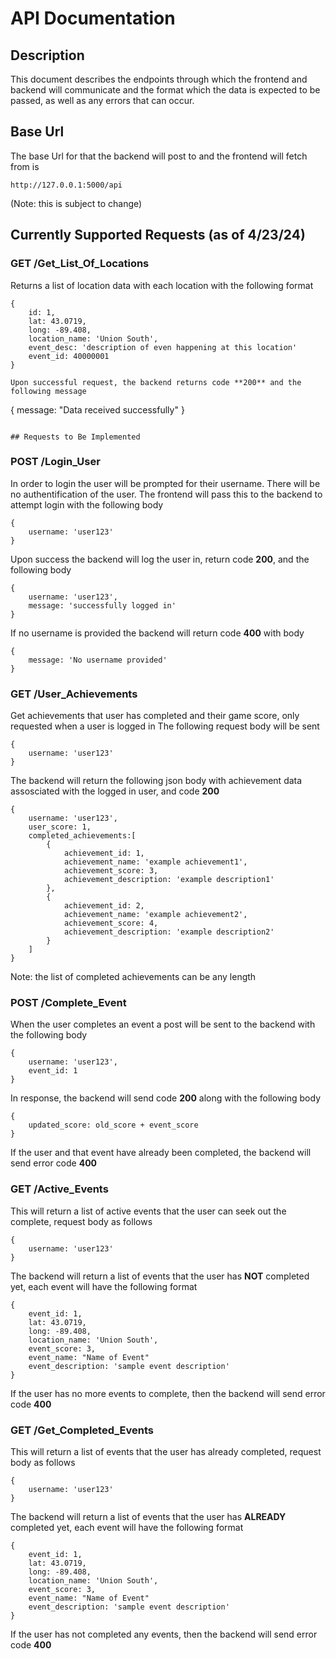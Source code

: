 # API Documentation 

## Description  
This document describes the endpoints through which the frontend and backend will communicate 
and the format which the data is expected to be passed, as well as any errors that can occur.

## Base Url  
The base Url for that the backend will post to and the frontend will fetch from is 

`http://127.0.0.1:5000/api`

(Note: this is subject to change)

## Currently Supported Requests (as of 4/23/24)  

### GET /Get_List_Of_Locations

Returns a list of location data with each location with the following format

```
{
    id: 1,
    lat: 43.0719,
    long: -89.408,
    location_name: 'Union South',
    event_desc: 'description of even happening at this location'
    event_id: 40000001
}
```
```
Upon successful request, the backend returns code **200** and the following message
```
{
    message: "Data received successfully"
}
```

## Requests to Be Implemented  

```
### POST /Login_User

In order to login the user will be prompted for their username. There will be no authentification of the user.
The frontend will pass this to the backend to attempt login with the following body

```
{
    username: 'user123'
}
```

Upon success the backend will log the user in, return code **200**, and the following body

```
{
    username: 'user123',
    message: 'successfully logged in'
}
```

If no username is provided the backend will return code **400** with body

```
{
    message: 'No username provided'
}
```


### GET /User_Achievements

Get achievements that user has completed and their game score, only requested when a user is logged in
The following request body will be sent

```
{
    username: 'user123'
}
```

The backend will return the following json body with achievement data assosciated with the logged in user, and code **200**

```
{
    username: 'user123',
    user_score: 1,
    completed_achievements:[
        {
            achievement_id: 1,
            achievement_name: 'example achievement1',
            achievement_score: 3,
            achievement_description: 'example description1'
        },
        {
            achievement_id: 2,
            achievement_name: 'example achievement2',
            achievement_score: 4,
            achievement_description: 'example description2'
        }
    ]
}
```

Note: the list of completed achievements can be any length

### POST /Complete_Event

When the user completes an event a post will be sent to the backend with the following body  

```
{
    username: 'user123',
    event_id: 1
}
```

In response, the backend will send code **200** along with the following body  

```
{
    updated_score: old_score + event_score
}
```

If the user and that event have already been completed, the backend will send error code **400** 

### GET /Active_Events  

This will return a list of active events that the user can seek out the complete, request body as follows 

```
{
    username: 'user123'
}
```

The backend will return a list of events that the user has **NOT** completed yet, each event will have the following format  

```
{
    event_id: 1,
    lat: 43.0719,
    long: -89.408,
    location_name: 'Union South',
    event_score: 3,
    event_name: "Name of Event"
    event_description: 'sample event description'
}
```

If the user has no more events to complete, then the backend will send error code **400**

### GET /Get_Completed_Events 

This will return a list of events that the user has already completed, request body as follows 

```
{
    username: 'user123'
}
```

The backend will return a list of events that the user has **ALREADY** completed yet, each event will have the following format  

```
{
    event_id: 1,
    lat: 43.0719,
    long: -89.408,
    location_name: 'Union South',
    event_score: 3,
    event_name: "Name of Event"
    event_description: 'sample event description'
}
```

If the user has not completed any events, then the backend will send error code **400**

